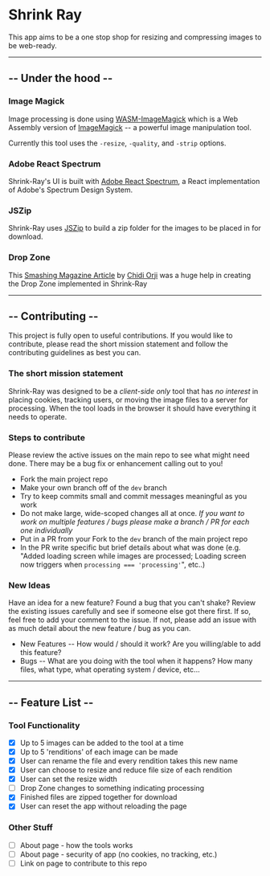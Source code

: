 # Shrink Ray

This app aims to be a one stop shop for resizing and compressing images to be web-ready.

--------------------------------------------------------------------------------

## -- Under the hood --

### Image Magick

Image processing is done using [WASM-ImageMagick](https://www.npmjs.com/package/wasm-imagemagick) which is a Web Assembly version of [ImageMagick](https://imagemagick.org/index.php) -- a powerful image manipulation tool.

Currently this tool uses the `-resize`, `-quality`, and `-strip` options.

### Adobe React Spectrum

Shrink-Ray's UI is built with [Adobe React Spectrum](https://react-spectrum.adobe.com/react-spectrum/index.html), a React implementation of Adobe's Spectrum Design System.

### JSZip

Shrink-Ray uses [JSZip](https://stuk.github.io/jszip/) to build a zip folder for the images to be placed in for download.

### Drop Zone

This [Smashing Magazine Article](https://www.smashingmagazine.com/2020/02/html-drag-drop-api-react/) by [Chidi Orji](https://www.smashingmagazine.com/author/chidi-orji/) was a huge help in creating the Drop Zone implemented in Shrink-Ray

--------------------------------------------------------------------------------

## -- Contributing --

This project is fully open to useful contributions. If you would like to contribute, please read the short mission statement and follow the contributing guidelines as best you can.

### The short mission statement

Shrink-Ray was designed to be a _client-side only_ tool that has _no interest_ in placing cookies, tracking users, or moving the image files to a server for processing. When the tool loads in the browser it should have everything it needs to operate.

### Steps to contribute

Please review the active issues on the main repo to see what might need done. There may be a bug fix or enhancement calling out to you!

- Fork the main project repo
- Make your own branch off of the `dev` branch
- Try to keep commits small and commit messages meaningful as you work
- Do not make large, wide-scoped changes all at once. _If you want to work on multiple features / bugs please make a branch / PR for each one individually_
- Put in a PR from your Fork to the `dev` branch of the main project repo
- In the PR write specific but brief details about what was done (e.g. "Added loading screen while images are processed; Loading screen now triggers when `processing === 'processing'`", etc..)

### New Ideas

Have an idea for a new feature? Found a bug that you can't shake? Review the existing issues carefully and see if someone else got there first. If so, feel free to add your comment to the issue. If not, please add an issue with as much detail about the new feature / bug as you can.

- New Features -- How would / should it work? Are you willing/able to add this feature?
- Bugs -- What are you doing with the tool when it happens? How many files, what type, what operating system / device, etc...

--------------------------------------------------------------------------------

## -- Feature List --

### Tool Functionality

- [x] Up to 5 images can be added to the tool at a time
- [x] Up to 5 'renditions' of each image can be made
- [x] User can rename the file and every rendition takes this new name
- [x] User can choose to resize and reduce file size of each rendition
- [x] User can set the resize width
- [ ] Drop Zone changes to something indicating processing
- [x] Finished files are zipped together for download
- [x] User can reset the app without reloading the page

### Other Stuff

- [ ] About page - how the tools works
- [ ] About page - security of app (no cookies, no tracking, etc.)
- [ ] Link on page to contribute to this repo
